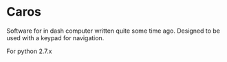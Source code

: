 Caros
=====
Software for in dash computer written quite some time ago. Designed to be used with a 
keypad for navigation.

For python 2.7.x
